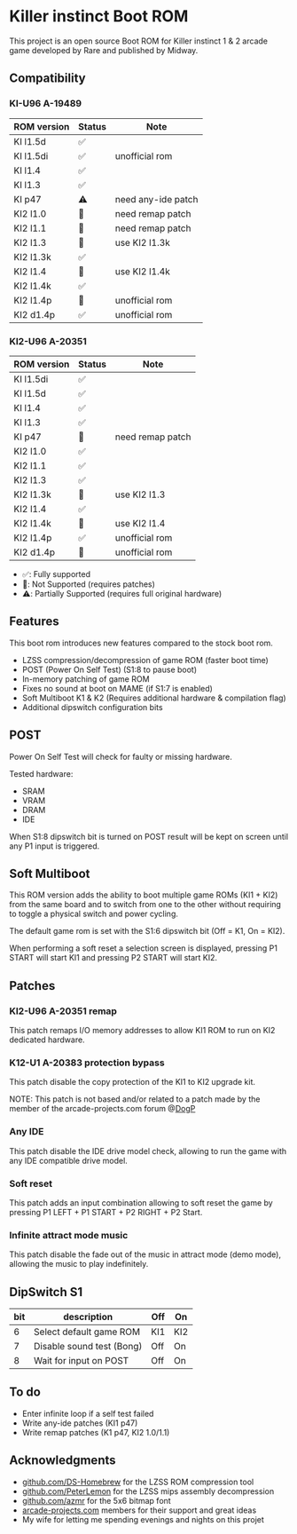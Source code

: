# Killer instinct Boot ROM

This project is an open source Boot ROM for Killer instinct 1 & 2 arcade game developed by Rare and published by Midway.

## Compatibility

### KI-U96 A-19489

| ROM version | Status             | Note                     |
| ----------- | ------------------ | ------------------------ |
| KI l1.5d    | :white_check_mark: |                          |
| KI l1.5di   | :white_check_mark: | unofficial rom           |
| KI l1.4     | :white_check_mark: |                          |
| KI l1.3     | :white_check_mark: |                          |
| KI p47      | :warning:          | need any-ide patch       |
| KI2 l1.0    | :no_entry_sign:    | need remap patch         |
| KI2 l1.1    | :no_entry_sign:    | need remap patch         |
| KI2 l1.3    | :no_entry_sign:    | use KI2 l1.3k            |
| KI2 l1.3k   | :white_check_mark: |                          |
| KI2 l1.4    | :no_entry_sign:    | use KI2 l1.4k            |
| KI2 l1.4k   | :white_check_mark: |                          |
| KI2 l1.4p   | :no_entry_sign:    | unofficial rom           |
| KI2 d1.4p   | :white_check_mark: | unofficial rom           |

### KI2-U96 A-20351

| ROM version | Status             | Note                     |
| ----------- | ------------------ | ------------------------ |
| KI l1.5di   | :white_check_mark: |                          |
| KI l1.5d    | :white_check_mark: |                          |
| KI l1.4     | :white_check_mark: |                          |
| KI l1.3     | :white_check_mark: |                          |
| KI p47      | :no_entry_sign:    | need remap patch         |
| KI2 l1.0    | :white_check_mark: |                          |
| KI2 l1.1    | :white_check_mark: |                          |
| KI2 l1.3    | :white_check_mark: |                          |
| KI2 l1.3k   | :no_entry_sign:    | use KI2 l1.3             |
| KI2 l1.4    | :white_check_mark: |                          |
| KI2 l1.4k   | :no_entry_sign:    | use KI2 l1.4             |
| KI2 l1.4p   | :white_check_mark: | unofficial rom           |
| KI2 d1.4p   | :no_entry_sign:    | unofficial rom           |

- :white_check_mark:: Fully supported
- :no_entry_sign:: Not Supported (requires patches)
- :warning:: Partially Supported (requires full original hardware)

## Features

This boot rom introduces new features compared to the stock boot rom.

- LZSS compression/decompression of game ROM (faster boot time)
- POST (Power On Self Test) (S1:8 to pause boot)
- In-memory patching of game ROM
- Fixes no sound at boot on MAME (if S1:7 is enabled)
- Soft Multiboot K1 & K2 (Requires additional hardware & compilation flag)
- Additional dipswitch configuration bits

## POST

Power On Self Test will check for faulty or missing hardware.

Tested hardware:
- SRAM
- VRAM
- DRAM
- IDE

When S1:8 dipswitch bit is turned on POST result will be kept on screen until any P1 input is triggered.

## Soft Multiboot

This ROM version adds the ability to boot multiple game ROMs (KI1 + KI2) from the same board and to switch from one to the other without requiring to toggle a physical switch and power cycling.

The default game rom is set with the S1:6 dipswitch bit (Off = K1, On = KI2).

When performing a soft reset a selection screen is displayed, pressing P1 START will start KI1
and pressing P2 START will start KI2.

## Patches

### KI2-U96 A-20351 remap

This patch remaps I/O memory addresses to allow KI1 ROM to run on KI2 dedicated hardware.

### K12-U1 A-20383 protection bypass

This patch disable the copy protection of the KI1 to KI2 upgrade kit.

NOTE: This patch is not based and/or related to a patch made by the member of the arcade-projects.com forum @[DogP](https://www.arcade-projects.com/members/dogp.2487/)

### Any IDE

This patch disable the IDE drive model check, allowing to run the game with any IDE compatible drive model.

### Soft reset

This patch adds an input combination allowing to soft reset the game by pressing
P1 LEFT + P1 START + P2 RIGHT + P2 Start.

### Infinite attract mode music

This patch disable the fade out of the music in attract mode (demo mode), allowing the music to play indefinitely.

## DipSwitch S1

| bit | description               | Off | On  |
| --- | ------------------------- | --- | --  |
| 6   | Select default game ROM   | KI1 | KI2 |
| 7   | Disable sound test (Bong) | Off | On  |
| 8   | Wait for input on POST    | Off | On  |

## To do

- Enter infinite loop if a self test failed
- Write any-ide patches (KI1 p47)
- Write remap patches (K1 p47, KI2 1.0/1.1)

## Acknowledgments

- [github.com/DS-Homebrew](https://github.com/DS-Homebrew/nds-bootstrap/blob/master/lzss.c) for the LZSS ROM compression tool
- [github.com/PeterLemon](https://github.com/PeterLemon/N64/blob/master/Compress/LZ77/LZ77Decode/LZ77Decode.asm) for the LZSS mips assembly decompression
- [github.com/azmr](https://github.com/azmr/blit-fonts/blob/master/src/blit32_glyphs.h) for the 5x6 bitmap font
- [arcade-projects.com](https://www.arcade-projects.com/) members for their support and great ideas
- My wife for letting me spending evenings and nights on this projet
